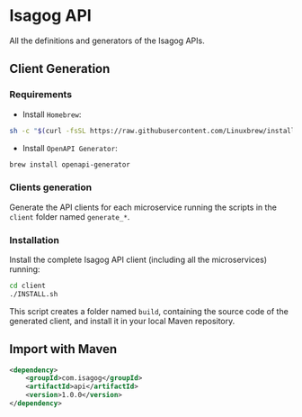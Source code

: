 # Isagog API

All the definitions and generators of the Isagog APIs.

## Client Generation

### Requirements

* Install `Homebrew`:
```bash
sh -c "$(curl -fsSL https://raw.githubusercontent.com/Linuxbrew/install/master/install.sh)"

```

* Install `OpenAPI Generator`:
```bash
brew install openapi-generator
```

### Clients generation

Generate the API clients for each microservice running the scripts in the `client` folder named `generate_*`.


### Installation

Install the complete Isagog API client (including all the microservices) running:

```bash
cd client
./INSTALL.sh
```

This script creates a folder named `build`, containing the source code of the generated client, and install it in your local Maven repository.

## Import with Maven

```xml
<dependency>
    <groupId>com.isagog</groupId>
    <artifactId>api</artifactId>
    <version>1.0.0</version>
</dependency>
```
